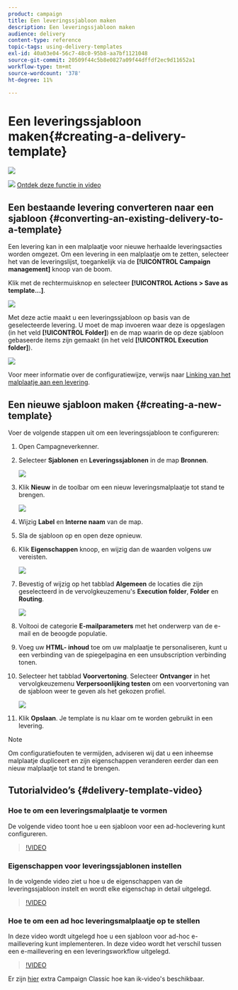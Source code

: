 ```yaml
---
product: campaign
title: Een leveringssjabloon maken
description: Een leveringssjabloon maken
audience: delivery
content-type: reference
topic-tags: using-delivery-templates
exl-id: 40a03e04-56c7-48c0-95b8-aa7bf1121048
source-git-commit: 20509f44c5b8e0827a09f44dffdf2ec9d11652a1
workflow-type: tm+mt
source-wordcount: '378'
ht-degree: 11%

---
```


# Een leveringssjabloon maken{#creating-a-delivery-template}

![](../../assets/common.svg)

![](assets/do-not-localize/how-to-video.png) [Ontdek deze functie in video](#delivery-template-video)

## Een bestaande levering converteren naar een sjabloon {#converting-an-existing-delivery-to-a-template}

Een levering kan in een malplaatje voor nieuwe herhaalde leveringsacties worden omgezet. Om een levering in een malplaatje om te zetten, selecteer het van de leveringslijst, toegankelijk via de **[!UICONTROL Campaign management]** knoop van de boom.

Klik met de rechtermuisknop en selecteer **[!UICONTROL Actions > Save as template...]**.

![](assets/s_ncs_user_campaign_save_as_scenario.png)

Met deze actie maakt u een leveringssjabloon op basis van de geselecteerde levering. U moet de map invoeren waar deze is opgeslagen (in het veld **[!UICONTROL Folder]**) en de map waarin de op deze sjabloon gebaseerde items zijn gemaakt (in het veld **[!UICONTROL Execution folder]**).

![](assets/s_ncs_user_campaign_save_as_scenario_a.png)

Voor meer informatie over de configuratiewijze, verwijs naar [Linking van het malplaatje aan een levering](creating-a-delivery-from-a-template.md#linking-the-template-to-a-delivery).

## Een nieuwe sjabloon maken {#creating-a-new-template}

Voer de volgende stappen uit om een leveringssjabloon te configureren:

1. Open Campagneverkenner.
1. Selecteer **Sjablonen** en **Leveringssjablonen** in de map **Bronnen**.

   ![](assets/delivery_template_1.png)

1. Klik **Nieuw** in de toolbar om een nieuw leveringsmalplaatje tot stand te brengen.

   ![](assets/delivery_template_2.png)

1. Wijzig **Label** en **Interne naam** van de map.
1. Sla de sjabloon op en open deze opnieuw.
1. Klik **Eigenschappen** knoop, en wijzig dan de waarden volgens uw vereisten.

   ![](assets/delivery_template_3.png)

1. Bevestig of wijzig op het tabblad **Algemeen** de locaties die zijn geselecteerd in de vervolgkeuzemenu&#39;s **Execution folder**, **Folder** en **Routing**.

   ![](assets/delivery_template_4.png)

1. Voltooi de categorie **E-mailparameters** met het onderwerp van de e-mail en de beoogde populatie.
1. Voeg uw **HTML- inhoud** toe om uw malplaatje te personaliseren, kunt u een verbinding van de spiegelpagina en een unsubscription verbinding tonen.
1. Selecteer het tabblad **Voorvertoning**. Selecteer **Ontvanger** in het vervolgkeuzemenu **Verpersoonlijking testen** om een voorvertoning van de sjabloon weer te geven als het gekozen profiel.

   ![](assets/delivery_template_5.png)

1. Klik **Opslaan**. Je template is nu klaar om te worden gebruikt in een levering.

>[!NOTE]
>
>Om configuratiefouten te vermijden, adviseren wij dat u een inheemse malplaatje dupliceert en zijn eigenschappen veranderen eerder dan een nieuw malplaatje tot stand te brengen.

## Tutorialvideo’s {#delivery-template-video}

### Hoe te om een leveringsmalplaatje te vormen

De volgende video toont hoe u een sjabloon voor een ad-hoclevering kunt configureren.

>[!VIDEO](https://video.tv.adobe.com/v/24066?quality=12)

### Eigenschappen voor leveringssjablonen instellen

In de volgende video ziet u hoe u de eigenschappen van de leveringssjabloon instelt en wordt elke eigenschap in detail uitgelegd.

>[!VIDEO](https://video.tv.adobe.com/v/24067?quality=12)

### Hoe te om een ad hoc leveringsmalplaatje op te stellen

In deze video wordt uitgelegd hoe u een sjabloon voor ad-hoc e-maillevering kunt implementeren. In deze video wordt het verschil tussen een e-maillevering en een leveringsworkflow uitgelegd.

>[!VIDEO](https://video.tv.adobe.com/v/24065?quality=12)

Er zijn [hier](https://experienceleague.adobe.com/docs/campaign-classic-learn/tutorials/overview.html?lang=nl) extra Campaign Classic hoe kan ik-video&#39;s beschikbaar.

